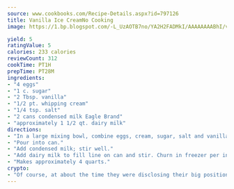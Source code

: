 ```yaml
---
source: www.cookbooks.com/Recipe-Details.aspx?id=797126
title: Vanilla Ice CreamNo Cooking  
image: https://1.bp.blogspot.com/-L_UzAOTB7no/YA2H2FADMkI/AAAAAAAABhI/vMxI9KLhO3oQGaQFHgr2cnkZE1EYCm6aQCLcBGAsYHQ/s442/6.png

yield: 5
ratingValue: 5
calories: 233 calories
reviewCount: 312
cookTime: PT1H
prepTime: PT28M
ingredients:
- "4 eggs"
- "1 c. sugar"
- "2 Tbsp. vanilla"
- "1/2 pt. whipping cream"
- "1/4 tsp. salt"
- "2 cans condensed milk Eagle Brand"
- "approximately 1 1/2 qt. dairy milk"
directions:
- "In a large mixing bowl, combine eggs, cream, sugar, salt and vanilla; mix well with a mixer."
- "Pour into can."
- "Add condensed milk; stir well."
- "Add dairy milk to fill line on can and stir. Churn in freezer per instructions."
- "Makes approximately 4 quarts."
crypto:
- "Of course, at about the time they were disclosing their big position, Bitcoin started to crash."
---
```

